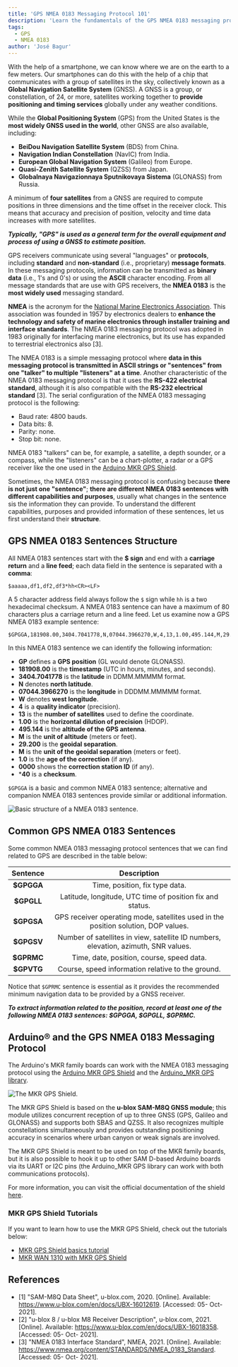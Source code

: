 ```yaml
---
title: 'GPS NMEA 0183 Messaging Protocol 101'
description: 'Learn the fundamentals of the GPS NMEA 0183 messaging protocol, and what Arduino® hardware can work with this type of messaging protocol.'
tags:
  - GPS
  - NMEA 0183
author: 'José Bagur'
---
```

With the help of a smartphone, we can know where we are on the earth to a few meters. Our smartphones can do this with the help of a chip that communicates with a group of satellites in the sky, collectively known as a **Global Navigation Satellite System** (GNSS). A GNSS is a group, or constellation, of 24, or more, satellites working together to **provide positioning and timing services** globally under any weather conditions.

While the **Global Positioning System** (GPS) from the United States is the **most widely GNSS used in the world**, other GNSS are also available, including:

* **BeiDou Navigation Satellite System** (BDS) from China.
* **Navigation Indian Constellation** (NavIC) from India.
* **European Global Navigation System** (Galileo) from Europe.
* **Quasi-Zenith Satellite System** (QZSS) from Japan.
* **Globalnaya Navigazionnaya Sputnikovaya Sistema** (GLONASS) from Russia.

A minimum of **four satellites** from a GNSS are required to compute positions in three dimensions and the time offset in the receiver clock. This means that accuracy and precision of position, velocity and time data increases with more satellites.

***Typically, "GPS" is used as a general term for the overall equipment and process of using a GNSS to estimate position.***

GPS receivers communicate using several "languages" or **protocols**, including **standard** and **non-standard** (i.e., proprietary) **message formats**. In these messaging protocols, information can be transmitted as **binary data** (i.e., 1's and 0's) or using the **ASCII** character encoding. From all message standards that are use with GPS receivers, the **NMEA 0183** is the **most widely used** messaging standard.

**NMEA** is the acronym for the [National Marine Electronics Association](https://www.nmea.org/). This association was founded in 1957 by electronics dealers to **enhance the technology and safety of marine electronics through installer training and interface standards**. The NMEA 0183 messaging protocol was adopted in 1983 originally for interfacing marine electronics, but its use has expanded to terrestrial electronics also [3].

The NMEA 0183 is a simple messaging protocol where **data in this messaging protocol is transmitted in ASCII strings or "sentences" from one "talker" to multiple "listeners" at a time**. Another characteristic of the NMEA 0183 messaging protocol is that it uses the **RS-422 electrical standard**, although it is also compatible with the **RS-232 electrical standard** [3]. The serial configuration of the NMEA 0183 messaging protocol is the following:

* Baud rate: 4800 bauds.
* Data bits: 8.
* Parity: none.
* Stop bit: none.

NMEA 0183 "talkers" can be, for example, a satellite, a depth sounder, or a compass, while the "listeners" can be a chart-plotter, a radar or a GPS receiver like the one used in the [Arduino MKR GPS Shield](https://store.arduino.cc/products/arduino-mkr-gps-shield).

Sometimes, the NMEA 0183 messaging protocol is confusing because **there is not just one "sentence"**; **there are different NMEA 0183 sentences with different capabilities and purposes**, usually what changes in the sentence sis the information they can provide. To understand the different capabilities, purposes and provided information of these sentences, let us first understand their **structure**.

## GPS NMEA 0183 Sentences Structure

All NMEA 0183 sentences start with the **$ sign** and end with a **carriage return** and a **line feed**; each data field in the sentence is separated with a **comma**:

```
$aaaaa,df1,df2,df3*hh<CR><LF>
```

A 5 character address field always follow the `$` sign while `hh` is a two hexadecimal checksum. A NMEA 0183 sentence can have a maximum of 80 characters plus a carriage return and a line feed. Let us examine now a GPS NMEA 0183 example sentence:

```
$GPGGA,181908.00,3404.7041778,N,07044.3966270,W,4,13,1.00,495.144,M,29.200,M,0.10,0000,*40
```

In this NMEA 0183 sentence we can identify the following information:

* **GP** defines a **GPS position** (GL would denote GLONASS).
* **181908.00** is the **timestamp** (UTC in hours, minutes, and seconds).
* **3404.7041778** is the **latitude** in DDMM.MMMMM format.
* **N** denotes **north latitude**.
* **07044.3966270** is the **longitude** in DDDMM.MMMMM format.
* **W** denotes **west longitude**.
* **4** is a **quality indicator** (precision).
* **13** is the **number of satellites** used to define the coordinate.
* **1.00** is the **horizontal dilution of precision** (HDOP).
* **495.144** is the **altitude of the GPS antenna**.
* **M** is the **unit of altitude** (meters or feet).
* **29.200** is the **geoidal separation**.
* **M** is the **unit of the geoidal separation** (meters or feet).
* **1.0** is the **age of the correction** (if any).
* **0000** shows the **correction station ID** (if any).
* ***40** is a **checksum**.

`$GPGGA` is a basic and common NMEA 0183 sentence; alternative and companion NMEA 0183 sentences provide similar or additional information.

![Basic structure of a NMEA 0183 sentence.](assets/gps-nmea-0183_img01.png)

## Common GPS NMEA 0183 Sentences

Some common NMEA 0183 messaging protocol sentences that we can find related to GPS are described in the table below:

| **Sentence** |                    **Description**                    |
|:--------:|:-------------------------------------------------:|
|  **$GPGGA**  |       Time, position, fix type data.       |
|  **$GPGLL**  |      Latitude, longitude, UTC time of position fix and status.      |
|  **$GPGSA**  | GPS receiver operating mode, satellites used in the position solution, DOP values. |
|  **$GPGSV**  |              Number of satellites in view, satellite ID numbers, elevation, azimuth, SNR values.             |
|  **$GPRMC**  |       Time, date, position, course, speed data.      |
|  **$GPVTG**  |        Course, speed information relative to the ground.       |

Notice that `$GPRMC` sentence is essential as it provides the recommended minimum navigation data to be provided by a GNSS receiver.

***To extract information related to the position, record at least one of the following NMEA 0183 sentences: $GPGGA, $GPGLL, $GPRMC.***

## Arduino® and the GPS NMEA 0183 Messaging Protocol

The Arduino's MKR family boards can work with the NMEA 0183 messaging protocol using the [Arduino MKR GPS Shield](https://store.arduino.cc/products/arduino-mkr-gps-shield) and the [Arduino_MKR GPS library](https://www.arduino.cc/en/Reference/ArduinoMKRGPS).

![The MKR GPS Shield.](assets/mkr-gps-shield.png)

The MKR GPS Shield is based on the **u-blox SAM-M8Q GNSS module**; this module utilizes concurrent reception of up to three GNSS (GPS, Galileo and GLONASS) and supports both SBAS and QZSS. It also recognizes multiple constellations simultaneously and provides outstanding positioning accuracy in scenarios where urban canyon or weak signals are involved.

The MKR GPS Shield is meant to be used on top of the MKR family boards, but it is also possible to hook it up to other SAM D-based Arduino boards via its UART or I2C pins (the Arduino_MKR GPS library can work with both communications protocols).

For more information, you can visit the official documentation of the shield [here](/hardware/mkr-gps-shield).

### MKR GPS Shield Tutorials

If you want to learn how to use the MKR GPS Shield, check out the tutorials below:

- [MKR GPS Shield basics tutorial](/tutorials/mkr-gps-shield/mkr-gps-basic)
- [MKR WAN 1310 with MKR GPS Shield](/tutorials/mkr-wan-1310/wan-and-gps)

## References

* [1] "SAM-M8Q Data Sheet", u-blox.com, 2020. [Online]. Available: https://www.u-blox.com/en/docs/UBX-16012619. [Accessed: 05- Oct- 2021].
* [2] "u-blox 8 / u-blox M8 Receiver Description", u-blox.com, 2021. [Online]. Available: https://www.u-blox.com/en/docs/UBX-16018358. [Accessed: 05- Oct- 2021].
* [3] "NMEA 0183 Interface Standard", NMEA, 2021. [Online]. Available: https://www.nmea.org/content/STANDARDS/NMEA_0183_Standard. [Accessed: 05- Oct- 2021].